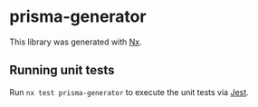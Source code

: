 # prisma-generator

This library was generated with [Nx](https://nx.dev).

## Running unit tests

Run `nx test prisma-generator` to execute the unit tests via [Jest](https://jestjs.io).
